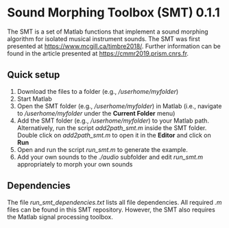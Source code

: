# Sound Morphing Toolbox (SMT) 0.1.1

The SMT is a set of Matlab functions that implement a sound morphing algorithm for isolated musical instrument sounds. The SMT was first presented at https://www.mcgill.ca/timbre2018/. Further information can be found in the article presented at https://cmmr2019.prism.cnrs.fr.

## Quick setup

1. Download the files to a folder (e.g., */userhome/myfolder*)
2. Start Matlab
3. Open the SMT folder (e.g., */userhome/myfolder*) in Matlab (i.e., navigate to */userhome/myfolder* under the **Current Folder** menu)
4. Add the SMT folder (e.g., */userhome/myfolder*) to your Matlab path. Alternatively, run the script *add2path_smt.m* inside the SMT folder. Double click on *add2path_smt.m* to open it in the **Editor** and click on **Run**
5. Open and run the script *run_smt.m* to generate the example.
6. Add your own sounds to the *./audio* subfolder and edit *run_smt.m* appropriately to morph your own sounds

## Dependencies

The file *run_smt_dependencies.txt* lists all file dependencies. All required *.m* files can be found in this SMT repository. However, the SMT also requires the Matlab signal processing toolbox.
